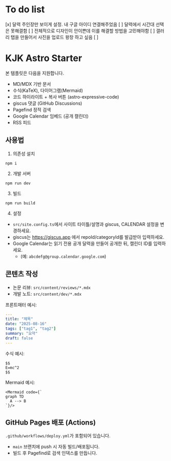 # To do list

[x] 달력 주인장만 보이게 설정. 내 구글 아이디 연결해주었음
[ ] 달력에서 시간대 선택은 못해결함
[ ] 전체적으로 디자인이 안이쁜데 이를 해결할 방법을 고민해야함
[ ] 갤러리 탭을 만들어서 사진을 업로드 왕창 하고 싶음
[ ] 





# KJK Astro Starter

본 템플릿은 다음을 지원합니다.

- MD/MDX 기반 문서
- 수식(KaTeX), 다이어그램(Mermaid)
- 코드 하이라이트 + 복사 버튼 (astro-expressive-code)
- giscus 댓글 (GitHub Discussions)
- Pagefind 정적 검색
- Google Calendar 임베드 (공개 캘린더)
- RSS 피드

## 사용법

1) 의존성 설치
```
npm i
```

2) 개발 서버
```
npm run dev
```

3) 빌드
```
npm run build
```

4) 설정
- `src/site.config.ts`에서 사이트 타이틀/설명과 giscus, CALENDAR 설정을 변경하세요.
- giscus는 https://giscus.app 에서 repoId/categoryId를 발급받아 입력하세요.
- Google Calendar는 읽기 전용 공개 달력을 만들어 공개한 뒤, 캘린더 ID를 입력하세요.
  - (예: `abcdefg@group.calendar.google.com`)

## 콘텐츠 작성
- 논문 리뷰: `src/content/reviews/*.mdx`
- 개발 노트: `src/content/dev/*.mdx`

프론트매터 예시:
```yaml
---
title: "제목"
date: "2025-08-16"
tags: ["tag1", "tag2"]
summary: "요약"
draft: false
---
```

수식 예시:
```
$$
E=mc^2
$$
```

Mermaid 예시:
```mdx
<Mermaid code={`
graph TD
  A --> B
`}/>
```

## GitHub Pages 배포 (Actions)
`.github/workflows/deploy.yml`가 포함되어 있습니다.
- `main` 브랜치에 push 시 자동 빌드/배포됩니다.
- 빌드 후 Pagefind로 검색 인덱스를 만듭니다.
